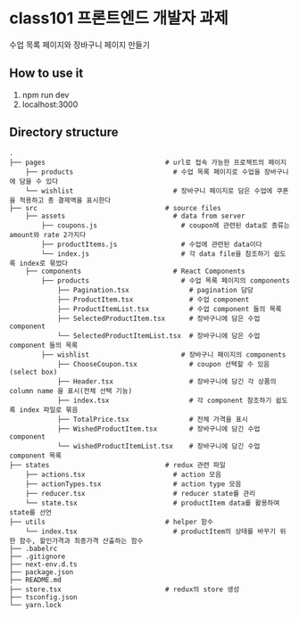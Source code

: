 # class101 프론트엔드 개발자 과제

수업 목록 페이지와 장바구니 페이지 만들기

## How to use it

1. npm run dev
2. localhost:3000

## Directory structure
    .
    ├── pages                              # url로 접속 가능한 프로젝트의 페이지
        ├── products                         # 수업 목록 페이지로 수업을 장바구니에 담을 수 있다
        └── wishlist                         # 장바구니 페이지로 담은 수업에 쿠폰을 적용하고 총 결제액을 표시한다
    ├── src                                # source files
        ├── assets                           # data from server
            ├── coupons.js                     # coupon에 관련된 data로 종류는 amount와 rate 2가지다
            ├── productItems.js                # 수업에 관련된 data이다
            └── index.js                       # 각 data file을 참조하기 쉽도록 index로 묶었다 
        ├── components                       # React Components
            ├── products                       # 수업 목록 페이지의 components
                ├── Pagination.tsx               # pagination 담당
                ├── ProductItem.tsx              # 수업 component
                ├── ProductItemList.tsx          # 수업 component 들의 목록
                ├── SelectedProductItem.tsx      # 장바구니에 담은 수업 component
                └── SelectedProductItemList.tsx  # 장바구니에 담은 수업 component 들의 목록
            ├── wishlist                       # 장바구니 페이지의 components
                ├── ChooseCoupon.tsx             # coupon 선택할 수 있음(select box)
                ├── Header.tsx                   # 장바구니에 담긴 각 상품의 column name 을 표시(전체 선택 기능)
                ├── index.tsx                    # 각 component 참조하기 쉽도록 index 파일로 묶음
                ├── TotalPrice.tsx               # 전체 가격을 표시
                ├── WishedProductItem.tsx        # 장바구니에 담긴 수업 component
                └── wishedProductItemList.tsx    # 장바구니에 담긴 수업 component 목록
    ├── states                             # redux 관련 파일
        ├── actions.tsx                      # action 모음
        ├── actionTypes.tsx                  # action type 모음
        ├── reducer.tsx                      # reducer state를 관리
        └── state.tsx                        # productItem data를 활용하여 state를 선언
    ├── utils                              # helper 함수
        └── index.tsx                        # productItem의 상태를 바꾸기 위한 함수, 할인가격과 최종가격 산출하는 함수 
    ├── .babelrc
    ├── .gitignore
    ├── next-env.d.ts
    ├── package.json
    ├── README.md
    ├── store.tsx                          # redux의 store 생성
    ├── tsconfig.json
    └── yarn.lock

    